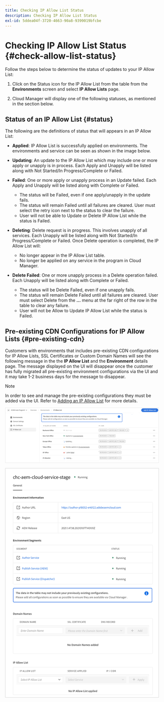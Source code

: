 ```yaml
---
title: Checking IP Allow List Status
description: Checking IP Allow List Status
exl-id: 5ddea04f-3720-4663-90a8-9399019bfcbe
---
```

# Checking IP Allow List Status {#check-allow-list-status}

Follow the steps below to determine the status of updates to your IP Allow List:

1. Click on the Status icon for the IP Allow List from the table from the **Environments** screen and select **IP Allow Lists** page.

1. Cloud Manager will display one of the following statuses, as mentioned in the section below.

## Status of an IP Allow List {#status}

The following are the definitions of status that will appears in an IP Allow List:

* **Applied**: IP Allow List is successfully applied on environments.  The environments and service can be seen as shown in the image below.

* **Updating**: An update to the IP Allow List which may include one or more apply or unapply is in process. Each Apply and Unapply will be  listed along with Not Started/In Progress/Complete or Failed.

* **Failed**: One or more apply or unapply process in an Update failed. Each Apply and Unapply will be  listed along with Complete or Failed.
   * The status will be Failed, even if one apply/unapply in the update fails. 
   * The status will remain Failed until all failures are cleared. User must select the retry icon next to the status to clear the failure.
   * User will not be able to Update or Delete IP Allow List while the status is Failed.

* **Deleting**: Delete request is in progress. This involves unapply of all services. Each Unapply will be  listed along with Not Started/In Progress/Complete or Failed.
Once Delete operation is completed, the IP Allow List will:
   * No longer appear in the IP Allow List table.
   * No longer be applied on any service in the program in Cloud Manager.

* **Delete Failed**: One or more unapply process in a Delete operation failed. Each Unapply will be  listed along with Complete or Failed.

   * The status will be Delete Failed, even if one unapply fails. 
   * The status will remain Delete Failed until all failures are cleared. User must select Delete from the **...** menu at the far right of the row in the table to clear any failure. 
   * User will not be Allow to Update IP Allow List while the status is Failed.

## Pre-existing CDN Configurations for IP Allow Lists {#pre-existing-cdn}

Customers with environments that includes pre-existing CDN configurations for IP Allow Lists, SSL Certificates or Custom Domain Names will see the following message in the the **IP Allow List** and the **Environment** details page. The message displayed on the UI will disappear once the customer has fully migrated all pre-existing environment configurations via the UI and it may take 1-2 business days for the message to disappear.

>[!NOTE]
>In order to see and manage the pre-existing configurations they must be added via the UI. Refer to [Adding an IP Allow List](/help/implementing/cloud-manager/ip-allow-lists/add-ip-allow-lists.md) for more details.

![](/help/implementing/cloud-manager/assets/ip-allow-list-message1.png)

![](/help/implementing/cloud-manager/assets/ip-allow-list-message2.png)
